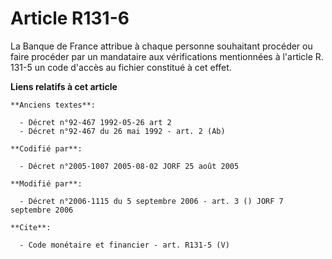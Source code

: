 # Article R131-6

La Banque de France attribue à chaque personne souhaitant procéder ou faire procéder par un mandataire aux vérifications
mentionnées à l'article R. 131-5 un code d'accès au fichier constitué à cet effet.

**Liens relatifs à cet article**

	**Anciens textes**:

	  - Décret n°92-467 1992-05-26 art 2
	  - Décret n°92-467 du 26 mai 1992 - art. 2 (Ab)

	**Codifié par**:

	  - Décret n°2005-1007 2005-08-02 JORF 25 août 2005

	**Modifié par**:

	  - Décret n°2006-1115 du 5 septembre 2006 - art. 3 () JORF 7 septembre 2006

	**Cite**:

	  - Code monétaire et financier - art. R131-5 (V)
